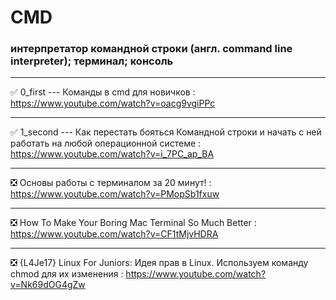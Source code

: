 # CMD

### интерпретатор командной строки (англ. command line interpreter); терминал; консоль

____

✅ 0_first --- Команды в cmd для новичков : https://www.youtube.com/watch?v=oacg9vgiPPc

____

✅ 1_second --- Как перестать бояться Командной строки и начать с ней работать на любой операционной системе : https://www.youtube.com/watch?v=i_7PC_ap_BA

____

❎ Основы работы с терминалом за 20 минут! : https://www.youtube.com/watch?v=PMopSb1fxuw

____

❎ How To Make Your Boring Mac Terminal So Much Better : https://www.youtube.com/watch?v=CF1tMjvHDRA

____

❎ {L4Je17} Linux For Juniors: Идея прав в Linux. Используем команду chmod для их изменения : https://www.youtube.com/watch?v=Nk69dOG4gZw
